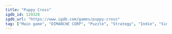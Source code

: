 ```yaml
---
title: "Puppy Cross"
igdb_id: 129328
igdb_url: "https://www.igdb.com/games/puppy-cross"
tag: ["Main game", "DIMANCHE CORP", "Puzzle", "Strategy", "Indie", "Single player"]
---
```

